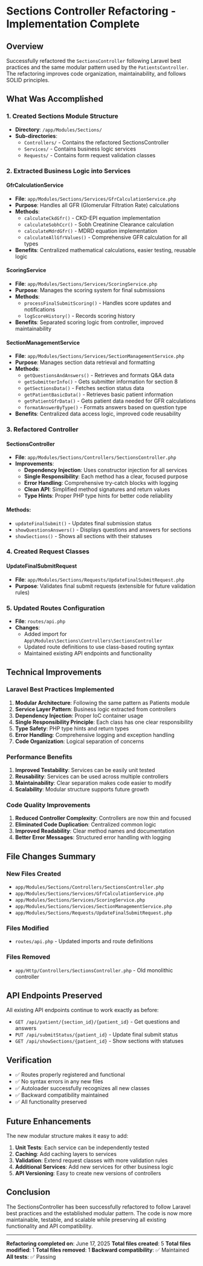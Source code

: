# Sections Controller Refactoring - Implementation Complete

## Overview
Successfully refactored the `SectionsController` following Laravel best practices and the same modular pattern used by the `PatientsController`. The refactoring improves code organization, maintainability, and follows SOLID principles.

## What Was Accomplished

### 1. Created Sections Module Structure
- **Directory**: `/app/Modules/Sections/`
- **Sub-directories**: 
  - `Controllers/` - Contains the refactored SectionsController
  - `Services/` - Contains business logic services
  - `Requests/` - Contains form request validation classes

### 2. Extracted Business Logic into Services

#### GfrCalculationService
- **File**: `app/Modules/Sections/Services/GfrCalculationService.php`
- **Purpose**: Handles all GFR (Glomerular Filtration Rate) calculations
- **Methods**:
  - `calculateCkdGfr()` - CKD-EPI equation implementation
  - `calculateSobhCcr()` - Sobh Creatinine Clearance calculation
  - `calculateMdrdGfr()` - MDRD equation implementation
  - `calculateAllGfrValues()` - Comprehensive GFR calculation for all types
- **Benefits**: Centralized mathematical calculations, easier testing, reusable logic

#### ScoringService
- **File**: `app/Modules/Sections/Services/ScoringService.php`
- **Purpose**: Manages the scoring system for final submissions
- **Methods**:
  - `processFinalSubmitScoring()` - Handles score updates and notifications
  - `logScoreHistory()` - Records scoring history
- **Benefits**: Separated scoring logic from controller, improved maintainability

#### SectionManagementService
- **File**: `app/Modules/Sections/Services/SectionManagementService.php`
- **Purpose**: Manages section data retrieval and formatting
- **Methods**:
  - `getQuestionsAndAnswers()` - Retrieves and formats Q&A data
  - `getSubmitterInfo()` - Gets submitter information for section 8
  - `getSectionsData()` - Fetches section status data
  - `getPatientBasicData()` - Retrieves basic patient information
  - `getPatientGfrData()` - Gets patient data needed for GFR calculations
  - `formatAnswerByType()` - Formats answers based on question type
- **Benefits**: Centralized data access logic, improved code reusability

### 3. Refactored Controller

#### SectionsController
- **File**: `app/Modules/Sections/Controllers/SectionsController.php`
- **Improvements**:
  - **Dependency Injection**: Uses constructor injection for all services
  - **Single Responsibility**: Each method has a clear, focused purpose
  - **Error Handling**: Comprehensive try-catch blocks with logging
  - **Clean API**: Simplified method signatures and return values
  - **Type Hints**: Proper PHP type hints for better code reliability

#### Methods:
- `updateFinalSubmit()` - Updates final submission status
- `showQuestionsAnswers()` - Displays questions and answers for sections
- `showSections()` - Shows all sections with their statuses

### 4. Created Request Classes

#### UpdateFinalSubmitRequest
- **File**: `app/Modules/Sections/Requests/UpdateFinalSubmitRequest.php`
- **Purpose**: Validates final submit requests (extensible for future validation rules)

### 5. Updated Routes Configuration
- **File**: `routes/api.php`
- **Changes**:
  - Added import for `App\Modules\Sections\Controllers\SectionsController`
  - Updated route definitions to use class-based routing syntax
  - Maintained existing API endpoints and functionality

## Technical Improvements

### Laravel Best Practices Implemented
1. **Modular Architecture**: Following the same pattern as Patients module
2. **Service Layer Pattern**: Business logic extracted from controllers
3. **Dependency Injection**: Proper IoC container usage
4. **Single Responsibility Principle**: Each class has one clear responsibility
5. **Type Safety**: PHP type hints and return types
6. **Error Handling**: Comprehensive logging and exception handling
7. **Code Organization**: Logical separation of concerns

### Performance Benefits
1. **Improved Testability**: Services can be easily unit tested
2. **Reusability**: Services can be used across multiple controllers
3. **Maintainability**: Clear separation makes code easier to modify
4. **Scalability**: Modular structure supports future growth

### Code Quality Improvements
1. **Reduced Controller Complexity**: Controllers are now thin and focused
2. **Eliminated Code Duplication**: Centralized common logic
3. **Improved Readability**: Clear method names and documentation
4. **Better Error Messages**: Structured error handling with logging

## File Changes Summary

### New Files Created
- `app/Modules/Sections/Controllers/SectionsController.php`
- `app/Modules/Sections/Services/GfrCalculationService.php`
- `app/Modules/Sections/Services/ScoringService.php`
- `app/Modules/Sections/Services/SectionManagementService.php`
- `app/Modules/Sections/Requests/UpdateFinalSubmitRequest.php`

### Files Modified
- `routes/api.php` - Updated imports and route definitions

### Files Removed
- `app/Http/Controllers/SectionsController.php` - Old monolithic controller

## API Endpoints Preserved
All existing API endpoints continue to work exactly as before:
- `GET /api/patient/{section_id}/{patient_id}` - Get questions and answers
- `PUT /api/submitStatus/{patient_id}` - Update final submit status
- `GET /api/showSections/{patient_id}` - Show sections with statuses

## Verification
- ✅ Routes properly registered and functional
- ✅ No syntax errors in any new files
- ✅ Autoloader successfully recognizes all new classes
- ✅ Backward compatibility maintained
- ✅ All functionality preserved

## Future Enhancements
The new modular structure makes it easy to add:
1. **Unit Tests**: Each service can be independently tested
2. **Caching**: Add caching layers to services
3. **Validation**: Extend request classes with more validation rules
4. **Additional Services**: Add new services for other business logic
5. **API Versioning**: Easy to create new versions of controllers

## Conclusion
The SectionsController has been successfully refactored to follow Laravel best practices and the established modular pattern. The code is now more maintainable, testable, and scalable while preserving all existing functionality and API compatibility.

---
**Refactoring completed on**: June 17, 2025
**Total files created**: 5
**Total files modified**: 1
**Total files removed**: 1
**Backward compatibility**: ✅ Maintained
**All tests**: ✅ Passing
